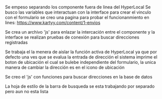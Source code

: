 Se empeso separando los componente fuera de linea del HyperLocal
Se busco las variables que interactuan con la interface para crear el vinculo con el formulario
se creo una pagina para probar el funcionanmiento en lines: https://www.kartyy.com/content/1-envios

Se crea un archivo 'js' para enlazar la intercación entre el componente y la interface
se realizan pruebas de conexión para buscar direcciones registradas

Se trabaja el la menera de aislar la función activa de HyperLocal ya que por defecto una ves que se evalua la entrada de dirección
el sistema imprime el boton de ubicación el cual se bulebe independiente del formulario, la unica manera de cambiar
la dirección es en el icono de ubicación

Se creo el 'js' con funciones para buscar direcciones en la base de datos

La hoja de estilo de la barra de busqueda se esta trabajando por separado pero aun  no esta lista


